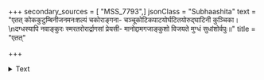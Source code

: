 +++
secondary_sources = [ "MSS_7793",]
jsonClass = "Subhaashita"
text = "एतत् कोककुटुम्बिनीजनमनःशल्यं चकोराङ्गना- चञ्चूकोटिकपाटयोर्घटितयोरुद्घाटिनी कुञ्चिका।  \nदग्धस्यापि नवाङ्कुरः स्मरतरोरार्द्रागसां प्रेयसी- मानोद्दामगजाङ्कुशो विजयते मुग्धं सुधांशोर्वपुः॥"
title = "एतत्"

+++

<details><summary>Text</summary>

एतत् कोककुटुम्बिनीजनमनःशल्यं चकोराङ्गना- चञ्चूकोटिकपाटयोर्घटितयोरुद्घाटिनी कुञ्चिका।  
दग्धस्यापि नवाङ्कुरः स्मरतरोरार्द्रागसां प्रेयसी- मानोद्दामगजाङ्कुशो विजयते मुग्धं सुधांशोर्वपुः॥
</details>
